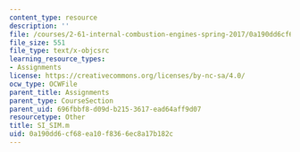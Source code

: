 ```yaml
---
content_type: resource
description: ''
file: /courses/2-61-internal-combustion-engines-spring-2017/0a190dd6cf68ea10f8366ec8a17b182c_SI_SIM.m
file_size: 551
file_type: text/x-objcsrc
learning_resource_types:
- Assignments
license: https://creativecommons.org/licenses/by-nc-sa/4.0/
ocw_type: OCWFile
parent_title: Assignments
parent_type: CourseSection
parent_uid: 696fbbf8-d09d-b215-3617-ead64aff9d07
resourcetype: Other
title: SI_SIM.m
uid: 0a190dd6-cf68-ea10-f836-6ec8a17b182c
---
```

